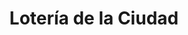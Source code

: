 ---
title: "Lotería de la Ciudad"
url: /ciudad-autonoma-de-buenos-aires/loteria-de-la-ciudad-avenida-francisco-beiro-2/
shop: Lotterie
---